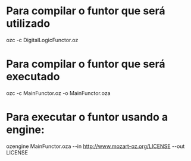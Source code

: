 # Para compilar o funtor que será utilizado
ozc -c DigitalLogicFunctor.oz

# Para compilar o funtor que será executado
ozc -c MainFunctor.oz -o MainFunctor.oza

# Para executar o funtor usando a engine:
ozengine MainFunctor.oza --in http://www.mozart-oz.org/LICENSE --out LICENSE